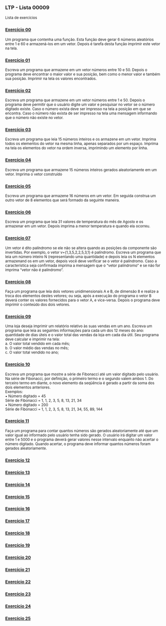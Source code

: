 ### LTP - Lista 00009
<sub>Lista de exercícios</sub>

### <sub>[Exercício 00](https://github.com/albertocerqueira/logica-tecnica-programacao/blob/master/src/br/com/logica/tecnicas/programacao/exercicios00009/Exercicio00.java "Exercício 00")</sub>
<sub>Um programa que contenha uma função. Esta função deve gerar 6 números aleatórios entre 1 e 60 e armazená-los em um vetor. Depois é tarefa desta função imprimir este vetor na tela.</sub>

### <sub>[Exercício 01](https://github.com/albertocerqueira/logica-tecnica-programacao/blob/master/src/br/com/logica/tecnicas/programacao/exercicios00009/Exercicio01.java "Exercício 01")</sub>  
<sub>Escreva um programa que armazene em um vetor números entre 10 e 50. Depois o programa deve encontrar o maior valor e sua posição, bem como o menor valor e também sua posição. Imprimir na tela os valores encontrados.</sub>  
	 
### <sub>[Exercício 02](https://github.com/albertocerqueira/logica-tecnica-programacao/blob/master/src/br/com/logica/tecnicas/programacao/exercicios00009/Exercicio02.java "Exercício 02")</sub>  
<sub>Escreva um programa que armazene em um vetor números entre 1 e 50. Depois o programa deve permitir que o usuário digite um valor e pesquisar no vetor se o número digitado existe. Caso o número exista deve ser impresso na tela a posição em que se encontra. Caso o número não exista de ser impresso na tela uma mensagem informando que o número não existe no vetor.</sub>  
	 
### <sub>[Exercício 03](https://github.com/albertocerqueira/logica-tecnica-programacao/blob/master/src/br/com/logica/tecnicas/programacao/exercicios00009/Exercicio03.java "Exercício 03")</sub>
<sub>Escreva um programa que leia 15 números inteiros e os armazene em um vetor. Imprima todos os elementos do vetor na mesma linha, apenas separados por um espaço. Imprima na tela os elementos do vetor na ordem inversa, imprimindo um elemento por linha.</sub>  

### <sub>[Exercício 04](https://github.com/albertocerqueira/logica-tecnica-programacao/blob/master/src/br/com/logica/tecnicas/programacao/exercicios00009/Exercicio04.java "Exercício 04")</sub>
<sub>Escreva um programa que armazene 15 números inteiros gerados aleatoriamente em um vetor. Imprima o vetor construído</sub>  
	 
### <sub>[Exercício 05](https://github.com/albertocerqueira/logica-tecnica-programacao/blob/master/src/br/com/logica/tecnicas/programacao/exercicios00009/Exercicio05.java "Exercício 05")</sub>
<sub>Escreva um programa que armazene 16 números em um vetor. Em seguida construa um outro vetor de 8 elementos que será formado da seguinte maneira.</sub>  

### <sub>[Exercício 06](https://github.com/albertocerqueira/logica-tecnica-programacao/blob/master/src/br/com/logica/tecnicas/programacao/exercicios00009/Exercicio06.java "Exercício 06")</sub>
<sub>Escreva um programa que leia 31 valores de temperatura do mês de Agosto e os armazenar em um vetor. Depois imprima a menor temperatura e quando ela ocorreu.</sub>  

### <sub>[Exercício 07](https://github.com/albertocerqueira/logica-tecnica-programacao/blob/master/src/br/com/logica/tecnicas/programacao/exercicios00009/Exercicio07.java "Exercício 07")</sub>
<sub>Um vetor é dito palíndromo se ele não se altera quando as posições da componente são invertidas. Por exemplo, o vetor v={1,3,5,2,2,5,3,1} é palíndromo. Escreva um programa que leia um número inteiro N (representando uma quantidade) e depois leia os N elementos armazenand os em um vetor, depois você deve verificar se o vetor é palíndromo. Caso a característica seja confirmada imprima a mensagem que o “vetor palíndromo” e se não for imprima “vetor não é palíndromo”.</sub>  

### <sub>[Exercício 08](https://github.com/albertocerqueira/logica-tecnica-programacao/blob/master/src/br/com/logica/tecnicas/programacao/exercicios00009/Exercicio08.java "Exercício 08")</sub>
<sub>Faça um programa que leia dois vetores unidimensionais A e B, de dimensão 8 e realize a troca dos elementos destes vetores; ou seja, após a execução do programa o vetor B deverá conter os valores fornecidos para o vetor A, e vice-versa. Depois o programa deve imprimir o conteúdo dos dois vetores.</sub>  

### <sub>[Exercício 09](https://github.com/albertocerqueira/logica-tecnica-programacao/blob/master/src/br/com/logica/tecnicas/programacao/exercicios00009/Exercicio09.java "Exercício 09")</sub>
<sub>Uma loja deseja imprimir um relatório relativo às suas vendas em um ano. Escreva um programa que leia as seguintes informações para cada um dos 12 meses do ano: quantidade de dias úteis e o valor total das vendas da loja em cada dia útil. Seu programa deve calcular e imprimir na tela:  
a.	O valor total vendido em cada mês;  
b.	O valor médio das vendas no mês;  
c.	O valor total vendido no ano;</sub>  

### <sub>[Exercício 10](https://github.com/albertocerqueira/logica-tecnica-programacao/blob/master/src/br/com/logica/tecnicas/programacao/exercicios00009/Exercicio10.java "Exercício 10")</sub>
<sub>Escreva um programa que mostre a série de Fibonacci até um valor digitado pelo usuário. Na série de Fibonacci, por definição, o primeiro termo e o segundo valem ambos 1. Do terceiro termo em diante, o novo elemento da seqüência é gerado a partir da soma dos dois elementos anteriores.  
Exemplos:  
• Número digitado = 45  
Série de Fibonacci = 1, 1, 2, 3, 5, 8, 13, 21, 34  
• Número digitado = 200  
Série de Fibonacci = 1, 1, 2, 3, 5, 8, 13, 21, 34, 55, 89, 144</sub>

### <sub>[Exercício 11](https://github.com/albertocerqueira/logica-tecnica-programacao/blob/master/src/br/com/logica/tecnicas/programacao/exercicios00009/Exercicio11.java "Exercício 11")</sub>
<sub>Faça um programa para contar quantos números são gerados aleatoriamente até que um valor igual ao informado pelo usuário tenha sido gerado. O usuário irá digitar um valor entre 1 e 5000 e o programa deverá gerar valores nesse intervalo enquanto não acertar o número digitado. Quando acertar, o programa deve informar quantos números foram gerados aleatoriamente.</sub>

### <sub>[Exercício 12](https://github.com/albertocerqueira/logica-tecnica-programacao/blob/master/src/br/com/logica/tecnicas/programacao/exercicios00009/Exercicio12.java "Exercício 12")</sub>
<sub></sub>

### <sub>[Exercício 13](https://github.com/albertocerqueira/logica-tecnica-programacao/blob/master/src/br/com/logica/tecnicas/programacao/exercicios00009/Exercicio13.java "Exercício 13")</sub>
<sub></sub>

### <sub>[Exercício 14](https://github.com/albertocerqueira/logica-tecnica-programacao/blob/master/src/br/com/logica/tecnicas/programacao/exercicios00009/Exercicio14.java "Exercício 14")</sub>
<sub></sub>

### <sub>[Exercício 15](https://github.com/albertocerqueira/logica-tecnica-programacao/blob/master/src/br/com/logica/tecnicas/programacao/exercicios00009/Exercicio15.java "Exercício 15")</sub>
<sub></sub>

### <sub>[Exercício 16](https://github.com/albertocerqueira/logica-tecnica-programacao/blob/master/src/br/com/logica/tecnicas/programacao/exercicios00009/Exercicio16.java "Exercício 16")</sub>
<sub></sub>

### <sub>[Exercício 17](https://github.com/albertocerqueira/logica-tecnica-programacao/blob/master/src/br/com/logica/tecnicas/programacao/exercicios00009/Exercicio17.java "Exercício 17")</sub>
<sub></sub>

### <sub>[Exercício 18](https://github.com/albertocerqueira/logica-tecnica-programacao/blob/master/src/br/com/logica/tecnicas/programacao/exercicios00009/Exercicio18.java "Exercício 18")</sub>
<sub></sub>

### <sub>[Exercício 19](https://github.com/albertocerqueira/logica-tecnica-programacao/blob/master/src/br/com/logica/tecnicas/programacao/exercicios00009/Exercicio19.java "Exercício 19")</sub>
<sub></sub>

### <sub>[Exercício 20](https://github.com/albertocerqueira/logica-tecnica-programacao/blob/master/src/br/com/logica/tecnicas/programacao/exercicios00009/Exercicio20.java "Exercício 20")</sub>
<sub></sub>

### <sub>[Exercício 21](https://github.com/albertocerqueira/logica-tecnica-programacao/blob/master/src/br/com/logica/tecnicas/programacao/exercicios00009/Exercicio21.java "Exercício 21")</sub>
<sub></sub>

### <sub>[Exercício 22](https://github.com/albertocerqueira/logica-tecnica-programacao/blob/master/src/br/com/logica/tecnicas/programacao/exercicios00009/Exercicio22.java "Exercício 22")</sub>
<sub></sub>

### <sub>[Exercício 23](https://github.com/albertocerqueira/logica-tecnica-programacao/blob/master/src/br/com/logica/tecnicas/programacao/exercicios00009/Exercicio23.java "Exercício 23")</sub>
<sub></sub>

### <sub>[Exercício 24](https://github.com/albertocerqueira/logica-tecnica-programacao/blob/master/src/br/com/logica/tecnicas/programacao/exercicios00009/Exercicio24.java "Exercício 24")</sub>
<sub></sub>

### <sub>[Exercício 25](https://github.com/albertocerqueira/logica-tecnica-programacao/blob/master/src/br/com/logica/tecnicas/programacao/exercicios00009/Exercicio25.java "Exercício 25")</sub>
<sub></sub>
